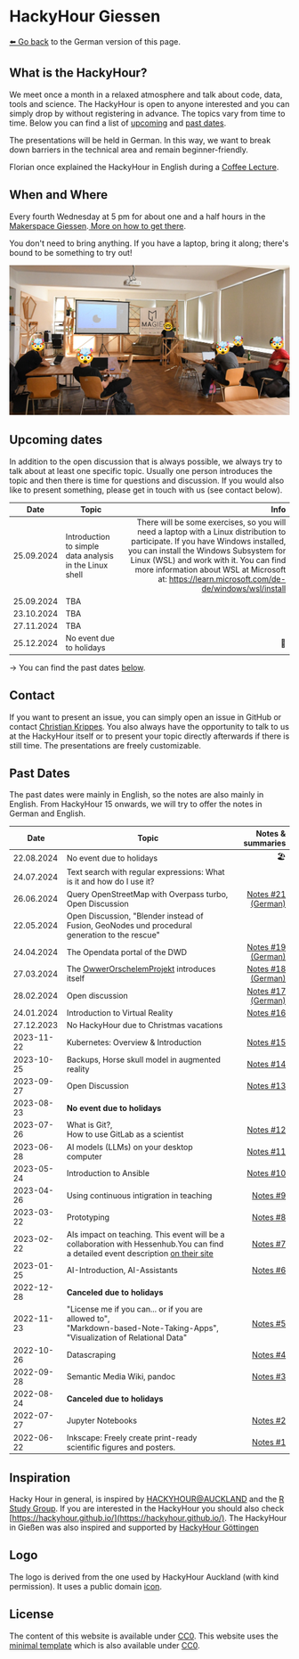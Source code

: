 # HackyHour Giessen

[⬅️ Go back](/index.md) to the German version of this page.

## What is the HackyHour?

We meet once a month in a relaxed atmosphere and talk about code, data, tools and science. The HackyHour is open to anyone interested and you can simply drop by without registering in advance. The topics vary from time to time. Below you can find a list of [upcoming](#upcoming-dates)  and [past dates](#past-dates).

The presentations will be held in German. In this way, we want to break down barriers in the technical area and remain beginner-friendly.

Florian once explained the HackyHour in English during a [Coffee Lecture][coffee].

[coffee]:https://youtu.be/nV1UqTOsesw

## When and Where

Every fourth Wednesday at 5 pm for about one and a half hours in the [Makerspace Giessen](https://makerspace-giessen.de/).[ More on how to get there](https://makerspace-giessen.de/allgemeines/#anfahrt).

You don't need to bring anything. If you have a laptop, bring it along; there's bound to be something to try out!

![HackyHour #1](/assets/img/HackyHour-1.jpg)

## Upcoming dates

In addition to the open discussion that is always possible, we always try to talk about at least one specific topic. Usually one person introduces the topic and then there is time for questions and discussion. If you would also like to present something, please get in touch with us (see contact below).

| Date | Topic | Info |
| ---------- | ---------- | ------------:|
| 25.09.2024 | Introduction to simple data analysis in the Linux shell | There will be some exercises, so you will need a laptop with a Linux distribution to participate. If you have Windows installed, you can install the Windows Subsystem for Linux (WSL) and work with it. You can find more information about WSL at Microsoft at: <https://learn.microsoft.com/de-de/windows/wsl/install> |
| 25.09.2024| TBA ||
| 23.10.2024| TBA ||
| 27.11.2024| TBA ||
| 25.12.2024| No event due to holidays | 🎄️ |

-> You can find the past dates [below](#past-dates).

## Contact

If you want to present an issue, you can simply open an issue in GitHub or contact [Christian Krippes](mailto:christian.krippes@bibsys.uni-giessen.de). You also always have the opportunity to talk to us at the HackyHour itself or to present your topic directly afterwards if there is still time. The presentations are freely customizable.

## Past Dates

The past dates were mainly in English, so the notes are also mainly in English. From HackyHour 15 onwards, we will try to offer the notes in German and English.

| Date | Topic | Notes & summaries |
| ---------- |--------------| ----------:|
| 22.08.2024| No event due to holidays | 🏖️ |
| 24.07.2024| Text search with regular expressions: What is it and how do I use it?  ||
| 26.06.2024| Query OpenStreetMap with Overpass turbo, Open Discussion |[Notes #21 (German)](/notes/2024-06-26-HackyHour-21.md)|
| 22.05.2024 | Open Discussion, "Blender instead of Fusion, GeoNodes und procedural generation to the rescue" | |
| 24.04.2024 | The Opendata portal of the DWD | [Notes #19 (German)](/notes/2024-04-24-HackyHour-19.md) |
| 27.03.2024 | The [OwwerOrschelemProjekt][oop] introduces itself | [Notes #18 (German)](/notes/2024-03-27-HackyHour-18.md) |
| 28.02.2024 | Open discussion |[Notes #17 (German)](/notes/2024-02-28-HackyHour-17.md)|
| 24.01.2024 | Introduction to Virtual Reality| [Notes #16](/notes/2024-01-24-HackyHour-16.md)|
| 27.12.2023 | No HackyHour due to Christmas vacations ||
| 2023-11-22 | Kubernetes: Overview & Introduction |[Notes #15](/notes/2023-11-22-HackyHour-15.md)|
| 2023-10-25 | Backups, Horse skull model in augmented reality|[Notes #14](/notes/2023-10-25-HackyHour-14.md)|
| 2023-09-27 | Open Discussion |[Notes #13](/notes/2023-09-27-HackyHour-13.md)|
| 2023-08-23 | **No event due to holidays**||
| 2023-07-26 | What is Git?,<br> How to use GitLab as a scientist| [Notes #12](/notes/2023-07-26-HackyHour-12.md)
| 2023-06-28 | AI models (LLMs) on your desktop computer | [Notes #11](/notes/2023-06-28-HackyHour-11.md)
| 2023-05-24 | Introduction to Ansible | [Notes #10](/notes/2023-05-24-HackyHour-10.md)
| 2023-04-26 | Using continuous intigration in teaching | [Notes #9](/notes/2023-04-26-HackyHour-9.md)
| 2023-03-22 | Prototyping | [Notes #8](/notes/2023-03-22-HackyHour-8.md)
| 2023-02-22 | AIs impact on teaching. This event will be a collaboration with Hessenhub.You can find a detailed event description [on their site][hessenhub] | [Notes #7](/notes/2023-02-22-HackyHour-7.md)|
| 2023-01-25 | AI-Introduction, AI-Assistants | [Notes #6](/notes/2023-01-25-HackyHour-6.md)|
| 2022-12-28 | **Canceled due to holidays**||
| 2022-11-23 | "License me if you can... or if you are allowed to", <br>"Markdown-based-Note-Taking-Apps",<br>"Visualization of Relational Data" | [Notes #5](/notes/2022-11-23-HackyHour-5.md)|
| 2022-10-26 | Datascraping | [Notes #4](/notes/2022-10-26-HackyHour-4.md)|
| 2022-09-28 | Semantic Media Wiki, pandoc |[Notes #3](/notes/2022-09-28-HackyHour-3.md)|
| 2022-08-24 | **Canceled due to holidays**||
| 2022-07-27 | Jupyter Notebooks | [Notes #2](/notes/2022-07-27-HackyHour-2.md)|
| 2022-06-22 | Inkscape: Freely create print-ready scientific figures and posters. | [Notes #1](/notes/2022-06-22-HackyHour-1.md) |

 [oop]: owwerorschelemproject.wordpress.com

## Inspiration

Hacky Hour in general, is inspired by [HACKYHOUR@AUCKLAND](https://uoa-eresearch.github.io/HackyHour/) and the [R Study Group](http://minisciencegirl.github.io/studyGroup/). If you are interested in the HackyHour you should also check [https://hackyhour.github.io/](https://hackyhour.github.io/).
The HackyHour in Gießen was also inspired and supported by [HackyHour Göttingen](https://hackyhour.github.io/Goettingen/)

## Logo
The logo is derived from the one used by HackyHour Auckland (with kind permission).
It uses a public domain <a href="https://thenounproject.com/search/?q=hackathon&i=6324">icon</a>.

## License
The content of this website is available under [CC0](LICENSE).
This website uses the [minimal template](https://github.com/pages-themes/minimal) which is also available under [CC0](https://creativecommons.org/publicdomain/zero/1.0/legalcode).

[hessenhub]:https://www.uni-giessen.de/de/fbz/zentren/zfbk/hessenhub/news/ki_hochschullehre
